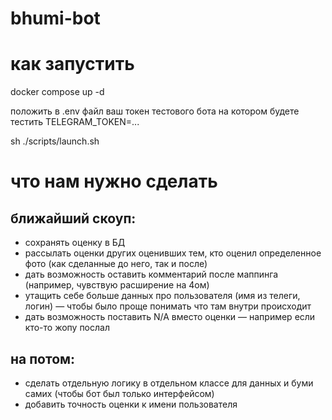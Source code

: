 # bhumi-bot

# как запустить

docker compose up -d

положить в .env файл ваш токен тестового бота на котором будете тестить
TELEGRAM_TOKEN=...

sh ./scripts/launch.sh

# что нам нужно сделать

## ближайший скоуп:
- сохранять оценку в БД
- рассылать оценки других оценивших тем, кто оценил определенное фото (как сделанные до него, так и после)
- дать возможность оставить комментарий после маппинга (например, чувствую расширение на 4ом)
- утащить себе больше данных про пользователя (имя из телеги, логин) — чтобы было проще понимать что там внутри происходит
- дать возможность поставить N/A вместо оценки — например если кто-то жопу послал

## на потом:
- сделать отдельную логику в отдельном классе для данных и буми самих (чтобы бот был только интерфейсом)
- добавить точность оценки к имени пользователя